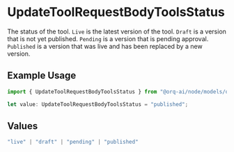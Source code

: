 # UpdateToolRequestBodyToolsStatus

The status of the tool. `Live` is the latest version of the tool. `Draft` is a version that is not yet published. `Pending` is a version that is pending approval. `Published` is a version that was live and has been replaced by a new version.

## Example Usage

```typescript
import { UpdateToolRequestBodyToolsStatus } from "@orq-ai/node/models/operations";

let value: UpdateToolRequestBodyToolsStatus = "published";
```

## Values

```typescript
"live" | "draft" | "pending" | "published"
```